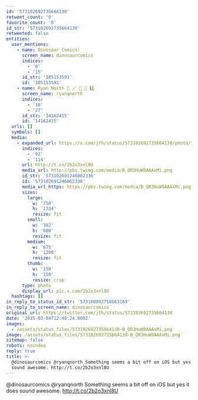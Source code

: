 ```yaml
---
id: '573102692735664130'
retweet_count: '0'
favorite_count: '0'
id_str: '573102692735664130'
retweeted: false
entities:
  user_mentions:
    - name: Dinosaur Comics!
      screen_name: dinosaurcomics
      indices:
        - '0'
        - '15'
      id_str: '105153591'
      id: '105153591'
    - name: Ryan North 🦖 🪄 🐶 💪 4️⃣
      screen_name: ryanqnorth
      indices:
        - '16'
        - '27'
      id_str: '14162415'
      id: '14162415'
  urls: []
  symbols: []
  media:
    - expanded_url: https://x.com/jth/status/573102692735664130/photo/1
      indices:
        - '92'
        - '114'
      url: http://t.co/2b2o3xnl8U
      media_url: http://pbs.twimg.com/media/B_QR3HuW8AAAxMi.png
      id_str: '573102691246862336'
      id: '573102691246862336'
      media_url_https: https://pbs.twimg.com/media/B_QR3HuW8AAAxMi.png
      sizes:
        large:
          w: '750'
          h: '1334'
          resize: fit
        small:
          w: '382'
          h: '680'
          resize: fit
        medium:
          w: '675'
          h: '1200'
          resize: fit
        thumb:
          w: '150'
          h: '150'
          resize: crop
      type: photo
      display_url: pic.x.com/2b2o3xnl8U
  hashtags: []
in_reply_to_status_id_str: '573100892758663169'
in_reply_to_screen_name: dinosaurcomics
original_url: https://twitter.com/jth/status/573102692735664130
date: '2015-03-04T12:48:24.000Z'
images:
  - /assets/status_files/573102692735664130-B_QR3HuW8AAAxMi.png
image: /assets/status_files/573102692735664130-B_QR3HuW8AAAxMi.png
sitemap: false
robots: noindex
reply: true
title: >-
  @dinosaurcomics @ryanqnorth Something seems a bit off on iOS but yes it does
  sound awesome. http://t.co/2b2o3xnl8U
---
```


@dinosaurcomics @ryanqnorth Something seems a bit off on iOS but yes it does sound awesome. http://t.co/2b2o3xnl8U